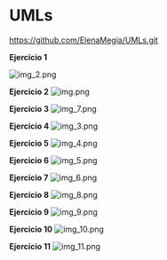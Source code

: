 # UMLs

https://github.com/ElenaMegia/UMLs.git



**__Ejercicio 1__**


![img_2.png](img_2.png)


**__Ejercicio 2__**
![img.png](img.png)


**__Ejercicio 3__** 
![img_7.png](img_7.png)


**__Ejercicio 4__** 
![img_3.png](img_3.png)


**__Ejercicio 5__** 
![img_4.png](img_4.png)


**__Ejercicio 6__**
![img_5.png](img_5.png)


**__Ejercicio 7__**
![img_6.png](img_6.png)


**__Ejercicio 8__**
![img_8.png](img_8.png)


**__Ejercicio 9__**
![img_9.png](img_9.png)

**__Ejercicio 10__**
![img_10.png](img_10.png)

**__Ejercicio 11__**
![img_11.png](img_11.png)

